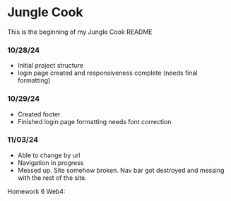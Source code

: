 # Jungle Cook

This is the beginning of my Jungle Cook README

### 10/28/24

- Initial project structure
- login page created and responsiveness complete (needs final formatting)

### 10/29/24

- Created footer
- Finished login page formatting needs font correction

### 11/03/24

- Able to change by url
- Navigation in progress
- Messed up. Site somehow broken. Nav bar got destroyed and messing with the rest of the site.

Homework 6 Web4:
